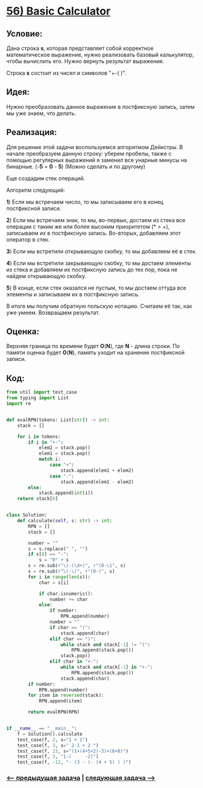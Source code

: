 # [**56) Basic Calculator**](https://leetcode.com/problems/basic-calculator/description/)

## **Условие:**

Дана строка **s**, которая представляет собой корректное математическое выражение, нужно реализовать базовый калькулятор, чтобы вычислить его. Нужно вернуть результат выражения.

Строка **s** состоит из чисел и символов "+-( )".

## **Идея:**

Нужно преобразовать данное выражение в постфиксную запись, затем мы уже знаем, что делать.

## **Реализация:**

Для решение этой задачи воспользуемся алгоритмом Дейкстры. В начале преобразуем данную строку: уберем пробелы, также с помощью регулярных выражений я заменил все унарные минусы на бинарные. (-**5** = **0** - **5**) (Можно сделать и по другому)

Еще создадим стек операций.

Алгоритм следующий:

**1**) Если мы встречаем число, то мы записываем его в конец постфиксной записи.

**2**) Если мы встречаем знак, то мы, во-первых, достаем из стека все операции с таким же или более высоким приоритетом (* > +), записываем их в постфиксную запись. Во-вторых, добавляем этот оператор в стек.

**3**) Если мы встретили открывающую скобку, то мы добавляем её в стек.

**4**) Если мы встретили закрывающую скобку, то мы достаем элементы из стека и добавляем их постфиксную запись до тех пор, пока не найдем открывающую скобку.

**5**) В конце, если стек оказался не пустым, то мы достаем оттуда все элементы и записываем их в постфиксную запись.

В итоге мы получим обратную польскую нотацию. Считаем её так, как уже умеем. Возвращаем результат.



## **Оценка:**

Верхняя граница по времени будет **O**(**N**), где **N** - длина строки. По памяти оценка будет **O**(**N**), память уходит на хранение постфиксной записи.

## Код:
```python
from util import test_case
from typing import List
import re


def evalRPN(tokens: List[str]) -> int:
    stack = []

    for i in tokens:
        if i in "+-":
            elem2 = stack.pop()
            elem1 = stack.pop()
            match i:
                case "+":
                    stack.append(elem1 + elem2)
                case "-":
                    stack.append(elem1 - elem2)
        else:
            stack.append(int(i))
    return stack[0]


class Solution:
    def calculate(self, s: str) -> int:
        RPN = []
        stack = []

        number = ""
        s = s.replace(" ", "")
        if s[0] == "-":
            s = "0" + s
        s = re.sub(r"\(-(\d+)", r"(0-\1", s)
        s = re.sub(r"\(-\(", r"(0-(", s)
        for i in range(len(s)):
            char = s[i]

            if char.isnumeric():
                number += char
            else:
                if number:
                    RPN.append(number)
                number = ""
                if char == "(":
                    stack.append(char)
                elif char == ")":
                    while stack and stack[-1] != "(":
                        RPN.append(stack.pop())
                    stack.pop()
                elif char in "+-":
                    while stack and stack[-1] in "+-":
                        RPN.append(stack.pop())
                    stack.append(char)
        if number:
            RPN.append(number)
        for item in reversed(stack):
            RPN.append(item)

        return evalRPN(RPN)


if __name__ == "__main__":
    f = Solution().calculate
    test_case(f, 2, s="1 + 1")
    test_case(f, 3, s=" 2-1 + 2 ")
    test_case(f, 23, s="(1+(4+5+2)-3)+(6+8)")
    test_case(f, 3, "1-(     -2)")
    test_case(f, -12, "- (3 - (- (4 + 5) ) )")

```

### [<-- предыдущая задача](https://github.com/TAskMAster339/PythonAlgorithms/tree/main/55.Evaluate%20Reverse%20Polish%20Notation) | [следующая задача -->](https://github.com/TAskMAster339/PythonAlgorithms/tree/main/57.Linked%20List%20Cycle)
